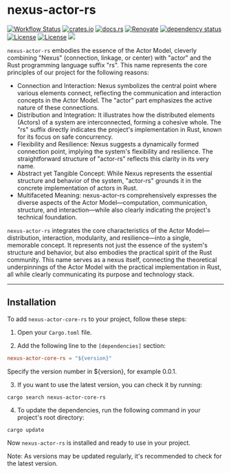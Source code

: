 # nexus-actor-rs

[![Workflow Status](https://github.com/j5ik2o/NEXUS-ACTo-rs/workflows/ci/badge.svg)](https://github.com/j5ik2o/NEXUS-ACTo-rs/actions?query=workflow%3A%22ci%22)
[![crates.io](https://img.shields.io/crates/v/NEXUS-ACTo-rs.svg)](https://crates.io/crates/NEXUS-ACTo-rs)
[![docs.rs](https://docs.rs/nexus-acto-rs/badge.svg)](https://docs.rs/nexus-acto-rs)
[![Renovate](https://img.shields.io/badge/renovate-enabled-brightgreen.svg)](https://renovatebot.com)
[![dependency status](https://deps.rs/repo/github/j5ik2o/NEXUS-ACTo-rs/status.svg)](https://deps.rs/repo/github/j5ik2o/NEXUS-ACTo-rs)
[![License](https://img.shields.io/badge/License-MIT-blue.svg)](https://opensource.org/licenses/MIT)
[![License](https://img.shields.io/badge/License-APACHE2.0-blue.svg)](https://opensource.org/licenses/apache-2-0)
[![](https://tokei.rs/b1/github/j5ik2o/NEXUS-ACTo-rs)](https://github.com/XAMPPRocky/tokei)

`nexus-actor-rs` embodies the essence of the Actor Model, cleverly combining "Nexus" (connection, linkage, or center) with "actor" and the Rust programming language suffix "rs". This name represents the core principles of our project for the following reasons:

- Connection and Interaction: Nexus symbolizes the central point where various elements connect, reflecting the communication and interaction concepts in the Actor Model. The "actor" part emphasizes the active nature of these connections.
- Distribution and Integration: It illustrates how the distributed elements (Actors) of a system are interconnected, forming a cohesive whole. The "rs" suffix directly indicates the project's implementation in Rust, known for its focus on safe concurrency.
- Flexibility and Resilience: Nexus suggests a dynamically formed connection point, implying the system's flexibility and resilience. The straightforward structure of "actor-rs" reflects this clarity in its very name.
- Abstract yet Tangible Concept: While Nexus represents the essential structure and behavior of the system, "actor-rs" grounds it in the concrete implementation of actors in Rust.
- Multifaceted Meaning: nexus-actor-rs comprehensively expresses the diverse aspects of the Actor Model—computation, communication, structure, and interaction—while also clearly indicating the project's technical foundation.

`nexus-actor-rs` integrates the core characteristics of the Actor Model—distribution, interaction, modularity, and resilience—into a single, memorable concept. It represents not just the essence of the system's structure and behavior, but also embodies the practical spirit of the Rust community.
This name serves as a nexus itself, connecting the theoretical underpinnings of the Actor Model with the practical implementation in Rust, all while clearly communicating its purpose and technology stack.

---

## Installation

To add `nexus-actor-core-rs` to your project, follow these steps:

1. Open your `Cargo.toml` file.

2. Add the following line to the `[dependencies]` section:

```toml
nexus-actor-core-rs = "${version}"
```

Specify the version number in ${version}, for example 0.0.1.

3. If you want to use the latest version, you can check it by running:

```shell
cargo search nexus-actor-core-rs
```

4. To update the dependencies, run the following command in your project's root directory:

```shell
cargo update
```

Now `nexus-actor-rs` is installed and ready to use in your project.

Note: As versions may be updated regularly, it's recommended to check for the latest version.
